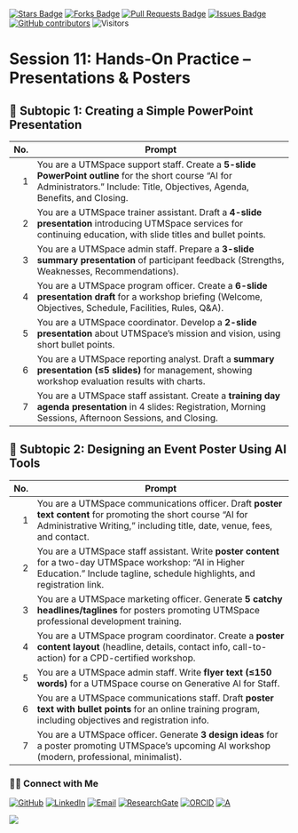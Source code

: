 <a href="https://github.com/drshahizan/short-course/stargazers"><img src="https://img.shields.io/github/stars/drshahizan/short-course" alt="Stars Badge"/></a>
<a href="https://github.com/drshahizan/short-course/network/members"><img src="https://img.shields.io/github/forks/drshahizan/short-course" alt="Forks Badge"/></a>
<a href="https://github.com/drshahizan/short-course/pulls"><img src="https://img.shields.io/github/issues-pr/drshahizan/short-course" alt="Pull Requests Badge"/></a>
<a href="https://github.com/drshahizan/short-course"><img src="https://img.shields.io/github/issues/drshahizan/short-course" alt="Issues Badge"/></a>
<a href="https://github.com/drshahizan/short-course/graphs/contributors"><img alt="GitHub contributors" src="https://img.shields.io/github/contributors/drshahizan/short-course?color=2b9348"></a>
![Visitors](https://api.visitorbadge.io/api/visitors?path=https%3A%2F%2Fgithub.com%2Fdrshahizan%2Fshort-course&labelColor=%23d9e3f0&countColor=%23697689&style=flat)

# Session 11: Hands-On Practice – Presentations & Posters


## 📑 Subtopic 1: Creating a Simple PowerPoint Presentation

| **No.** | **Prompt**                                                                                                                                                                         |
| ------: | ---------------------------------------------------------------------------------------------------------------------------------------------------------------------------------- |
|       1 | You are a UTMSpace support staff. Create a **5-slide PowerPoint outline** for the short course “AI for Administrators.” Include: Title, Objectives, Agenda, Benefits, and Closing. |
|       2 | You are a UTMSpace trainer assistant. Draft a **4-slide presentation** introducing UTMSpace services for continuing education, with slide titles and bullet points.                |
|       3 | You are a UTMSpace admin staff. Prepare a **3-slide summary presentation** of participant feedback (Strengths, Weaknesses, Recommendations).                                       |
|       4 | You are a UTMSpace program officer. Create a **6-slide presentation draft** for a workshop briefing (Welcome, Objectives, Schedule, Facilities, Rules, Q\&A).                      |
|       5 | You are a UTMSpace coordinator. Develop a **2-slide presentation** about UTMSpace’s mission and vision, using short bullet points.                                                 |
|       6 | You are a UTMSpace reporting analyst. Draft a **summary presentation (≤5 slides)** for management, showing workshop evaluation results with charts.                                |
|       7 | You are a UTMSpace staff assistant. Create a **training day agenda presentation** in 4 slides: Registration, Morning Sessions, Afternoon Sessions, and Closing.                    |

## 🎨 Subtopic 2: Designing an Event Poster Using AI Tools

| **No.** | **Prompt**                                                                                                                                                                                |
| ------: | ----------------------------------------------------------------------------------------------------------------------------------------------------------------------------------------- |
|       1 | You are a UTMSpace communications officer. Draft **poster text content** for promoting the short course “AI for Administrative Writing,” including title, date, venue, fees, and contact. |
|       2 | You are a UTMSpace staff assistant. Write **poster content** for a two-day UTMSpace workshop: “AI in Higher Education.” Include tagline, schedule highlights, and registration link.      |
|       3 | You are a UTMSpace marketing officer. Generate **5 catchy headlines/taglines** for posters promoting UTMSpace professional development training.                                          |
|       4 | You are a UTMSpace program coordinator. Create a **poster content layout** (headline, details, contact info, call-to-action) for a CPD-certified workshop.                                |
|       5 | You are a UTMSpace admin staff. Write **flyer text (≤150 words)** for a UTMSpace course on Generative AI for Staff.                                                                       |
|       6 | You are a UTMSpace communications staff. Draft **poster text with bullet points** for an online training program, including objectives and registration info.                             |
|       7 | You are a UTMSpace officer. Generate **3 design ideas** for a poster promoting UTMSpace’s upcoming AI workshop (modern, professional, minimalist).                                        |


### 🙌🏻 Connect with Me
<p align="left">
    <a href="https://github.com/drshahizan" target="_blank"><img alt="GitHub" src="https://img.shields.io/badge/-@drshahizan-181717?style=flat-square&logo=GitHub&logoColor=white"></a>
    <a href="https://www.linkedin.com/in/drshahizan" target="_blank"><img alt="LinkedIn" src="https://img.shields.io/badge/-drshahizan-blue?style=flat-square&logo=Linkedin&logoColor=white&link=https://www.linkedin.com/in/drshahizan/"></a>
    <a href="mailto:shahizan@utm.my" target="_blank"><img alt="Email" src="https://img.shields.io/badge/-shahizan@utm.my-c14438?style=flat-square&logo=Gmail&logoColor=white&link=mailto:shahizan@utm.my.com"></a>
    <a href="https://www.researchgate.net/profile/Mohd-Othman-28" target="_blank"><img alt="ResearchGate" src="https://img.shields.io/badge/-ResearchGate-00CCBB?style=flat-square&logo=ResearchGate&logoColor=white"></a>
    <a href="https://orcid.org/0000-0003-4261-1873" target="_blank"><img alt="ORCID" src="https://img.shields.io/badge/-ORCID-A6CE39?style=flat-square&logo=ORCID&logoColor=white"></a> 
 <a href="https://visitorbadge.io/status?path=https%3A%2F%2Fgithub.com%2Fdrshahizan" target="_blank"><img alt="A" src="https://api.visitorbadge.io/api/visitors?path=https%3A%2F%2Fgithub.com%2Fdrshahizan&labelColor=%23697689&countColor=%23555555&style=plastic"></a>
 
![](https://hit.yhype.me/github/profile?user_id=81284918)
</p>
